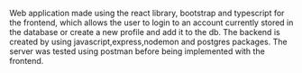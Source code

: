 Web application made using the react library, bootstrap and typescript for the frontend, which allows the user to login to an account currently stored in the database or create a new profile and add it to the db. The backend is created by using javascript,express,nodemon and postgres packages. The server was tested using postman before being implemented with the frontend.
